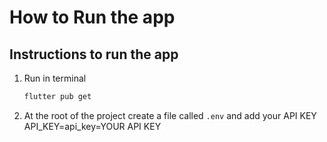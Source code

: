 # How to Run the app

## Instructions to run the app
1. Run in terminal 
   ```sh 
   flutter pub get

2. At the root of the project create a file called  `.env` and add your API KEY
   API_KEY=api_key=YOUR API KEY


